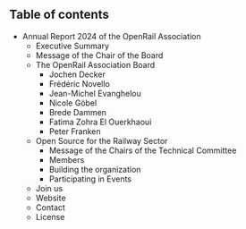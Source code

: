 ## Table of contents

* Annual Report 2024 of the OpenRail Association
  * Executive Summary
  * Message of the Chair of the Board
  * The OpenRail Association Board
    * Jochen Decker
    * Frédéric Novello
    * Jean-Michel Evanghelou
    * Nicole Göbel
    * Brede Dammen
    * Fatima Zohra El Ouerkhaoui
    * Peter Franken
  * Open Source for the Railway Sector
    * Message of the Chairs of the Technical Committee
    * Members
    * Building the organization
    * Participating in Events
  * Join us
  * Website
  * Contact
  * License
